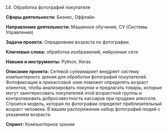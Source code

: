 14. Обработка фотографий покупателя

**Сферы деятельности:** Бизнес, Оффлайн

**Направление деятельности:** Машинное обучение, СУ (Системы Управления)

**Задачи проекта:** Определение возраста по фотографии.

**Ключевые слова:** обработка изображений, нейронные сети

**Навыки и инструменты:** Python, Keras

**Описание проекта:** Сетевой супермаркет внедряет систему компьютерного зрения для обработки фотографий покупателей. Фотофиксация в прикассовой зоне поможет определять возраст клиентов, чтобы анализировать покупки и предлагать товары, которые могут заинтересовать покупателей этой возрастной группы и контролировать добросовестность кассиров при продаже алкоголя. Строится модель, которая по фотографии определит приблизительный возраст человека. В вашем распоряжении набор фотографий людей с указанием возраста.

**Спринт:** Компьютерное зрение
